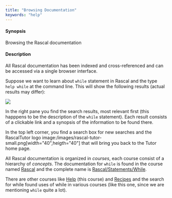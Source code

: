 ```yaml
---
title: "Browsing Documentation"
keywords: "help"
---
```


#### Synopsis

Browsing the Rascal documentation

#### Description

All Rascal documentation has been indexed and cross-referenced 
and can be accessed via a single browser interface.

Suppose we want to learn about `while` statement in Rascal and 
the type `help while` at the command line. This will show the following
results (actual results may differ):

![]((search-results-while.png))

In the right pane you find the search results,
most relevant first (this happpens to be the
description of the `while` statement).
Each result consists of a clickable link and
a synopsis of the information to be found there.

In the top left corner, you find a search box
for new searches and the RascalTutor logo image:/images/rascal-tutor-small.png[width="40",heigth="40"] that
will bring you back to the Tutor home page.

All Rascal documentation is organized
in _courses_, each course consist of
a hierarchy of _concepts_.
The documentation for `while` is found in the
course named [Rascal]((Rascal))
and the complete name is [Rascal/Statements/While]((Rascal:Statements-While)).

There are other courses like [Help]((Help)) (this course)
and [Recipes]((Recipes)) and the search for while
found uses of while in various courses (like this one, since we are mentioning
`while` quite a lot).
